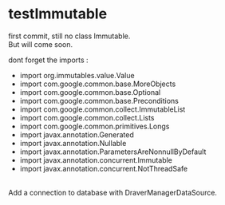 # testImmutable

first commit, still no class Immutable. <br> 
But will come soon. 
<div> 
  dont forget the imports : 
  <ul>
    <li>import org.immutables.value.Value</li>
    <li>import com.google.common.base.MoreObjects</li>
    <li>import com.google.common.base.Optional</li>
    <li>import com.google.common.base.Preconditions</li>
    <li>import com.google.common.collect.ImmutableList</li>
    <li>import com.google.common.collect.Lists</li>
    <li>import com.google.common.primitives.Longs</li>
    <li>import javax.annotation.Generated</li>
    <li>import javax.annotation.Nullable</li>
    <li>import javax.annotation.ParametersAreNonnullByDefault</li>
    <li>import javax.annotation.concurrent.Immutable</li>
    <li>import javax.annotation.concurrent.NotThreadSafe</li>    
  </ul> 
</div>
</br>
<div>
  Add a connection to database with DraverManagerDataSource.
</div>

